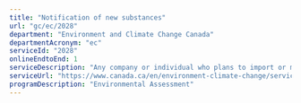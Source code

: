 ```yaml
---
title: "Notification of new substances"
url: "gc/ec/2028"
department: "Environment and Climate Change Canada"
departmentAcronym: "ec"
serviceId: "2028"
onlineEndtoEnd: 1
serviceDescription: "Any company or individual who plans to import or manufacture a substance subject to notification under the Regulations must provide Environment and Climate Change Canada with a New Substances Notification (NSN) package containing all information prescribed in the Regulations. The type of information required and the timing of the notification will depend on the type of substance, the quantity that will be imported or manufactured, the intended use of the substance and the circumstances associated with its introduction."
serviceUrl: "https://www.canada.ca/en/environment-climate-change/services/managing-pollution/evaluating-new-substances/notifications.html"
programDescription: "Environmental Assessment"
---
```

